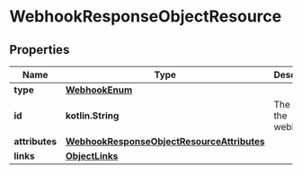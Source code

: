 
# WebhookResponseObjectResource

## Properties
| Name | Type | Description | Notes |
| ------------ | ------------- | ------------- | ------------- |
| **type** | [**WebhookEnum**](WebhookEnum.md) |  |  |
| **id** | **kotlin.String** | The ID of the webhook. |  |
| **attributes** | [**WebhookResponseObjectResourceAttributes**](WebhookResponseObjectResourceAttributes.md) |  |  |
| **links** | [**ObjectLinks**](ObjectLinks.md) |  |  |



